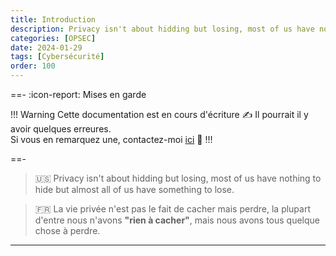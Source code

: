 ```yaml
---
title: Introduction
description: Privacy isn't about hidding but losing, most of us have nothing to hide but almost all of us have something to lose.
categories: [OPSEC]
date: 2024-01-29
tags: [Cybersécurité]
order: 100
---
```


==- :icon-report: Mises en garde

!!! Warning Cette documentation est en cours d'écriture :writing_hand:
Il pourrait il y avoir quelques erreures.  
Si vous en remarquez une, contactez-moi [ici](mailto:contactit.yarka@slmail.me) :slightly_smiling_face:
!!!

==-

> :us: Privacy isn't about hidding but losing, most of us have nothing to hide but almost all of us have something to   lose.  

> :fr: La vie privée n'est pas le fait de cacher mais perdre, la plupart d'entre nous n'avons **"rien à cacher"**, mais nous avons tous quelque chose à perdre.  

---
